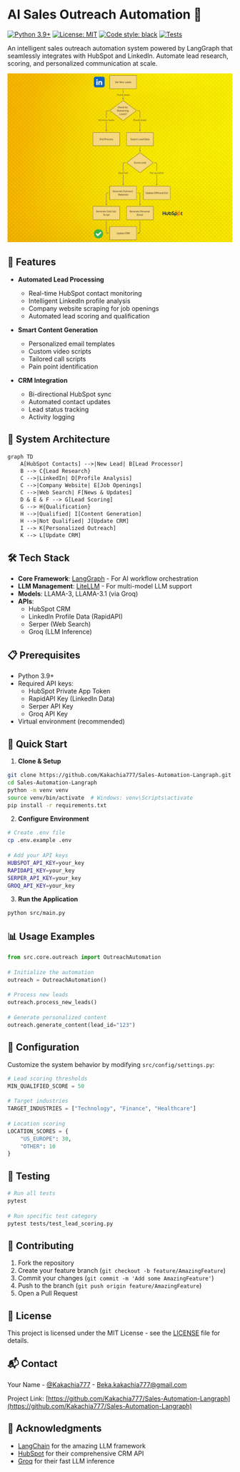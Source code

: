 # AI Sales Outreach Automation 🚀

[![Python 3.9+](https://img.shields.io/badge/python-3.9+-blue.svg)](https://www.python.org/downloads/)
[![License: MIT](https://img.shields.io/badge/License-MIT-yellow.svg)](https://opensource.org/licenses/MIT)
[![Code style: black](https://img.shields.io/badge/code%20style-black-000000.svg)](https://github.com/psf/black)
[![Tests](https://img.shields.io/badge/tests-passing-brightgreen.svg)]()

An intelligent sales outreach automation system powered by LangGraph that seamlessly integrates with HubSpot and LinkedIn. Automate lead research, scoring, and personalized communication at scale.

![Hubspot](Hubspot.png)

## 🌟 Features

- **Automated Lead Processing**
  - Real-time HubSpot contact monitoring
  - Intelligent LinkedIn profile analysis
  - Company website scraping for job openings
  - Automated lead scoring and qualification

- **Smart Content Generation**
  - Personalized email templates
  - Custom video scripts
  - Tailored call scripts
  - Pain point identification

- **CRM Integration**
  - Bi-directional HubSpot sync
  - Automated contact updates
  - Lead status tracking
  - Activity logging

## 🔄 System Architecture

```mermaid
graph TD
    A[HubSpot Contacts] -->|New Lead| B[Lead Processor]
    B --> C{Lead Research}
    C -->|LinkedIn| D[Profile Analysis]
    C -->|Company Website| E[Job Openings]
    C -->|Web Search| F[News & Updates]
    D & E & F --> G[Lead Scoring]
    G --> H{Qualification}
    H -->|Qualified| I[Content Generation]
    H -->|Not Qualified| J[Update CRM]
    I --> K[Personalized Outreach]
    K --> L[Update CRM]
```

## 🛠️ Tech Stack

- **Core Framework**: [LangGraph](https://github.com/langchain-ai/langgraph) - For AI workflow orchestration
- **LLM Management**: [LiteLLM](https://github.com/BerriAI/litellm) - For multi-model LLM support
- **Models**: LLAMA-3, LLAMA-3.1 (via Groq)
- **APIs**: 
  - HubSpot CRM
  - LinkedIn Profile Data (RapidAPI)
  - Serper (Web Search)
  - Groq (LLM Inference)

## 📋 Prerequisites

- Python 3.9+
- Required API keys:
  - HubSpot Private App Token
  - RapidAPI Key (LinkedIn Data)
  - Serper API Key
  - Groq API Key
- Virtual environment (recommended)

## 🚀 Quick Start

1. **Clone & Setup**
```bash
git clone https://github.com/Kakachia777/Sales-Automation-Langraph.git
cd Sales-Automation-Langraph
python -m venv venv
source venv/bin/activate  # Windows: venv\Scripts\activate
pip install -r requirements.txt
```

2. **Configure Environment**
```bash
# Create .env file
cp .env.example .env

# Add your API keys
HUBSPOT_API_KEY=your_key
RAPIDAPI_KEY=your_key
SERPER_API_KEY=your_key
GROQ_API_KEY=your_key
```

3. **Run the Application**
```bash
python src/main.py
```

## 📊 Usage Examples

```python
from src.core.outreach import OutreachAutomation

# Initialize the automation
outreach = OutreachAutomation()

# Process new leads
outreach.process_new_leads()

# Generate personalized content
outreach.generate_content(lead_id="123")
```

## 🔧 Configuration

Customize the system behavior by modifying `src/config/settings.py`:

```python
# Lead scoring thresholds
MIN_QUALIFIED_SCORE = 50

# Target industries
TARGET_INDUSTRIES = ["Technology", "Finance", "Healthcare"]

# Location scoring
LOCATION_SCORES = {
    "US_EUROPE": 30,
    "OTHER": 10
}
```

## 📝 Testing

```bash
# Run all tests
pytest

# Run specific test category
pytest tests/test_lead_scoring.py
```

## 🤝 Contributing

1. Fork the repository
2. Create your feature branch (`git checkout -b feature/AmazingFeature`)
3. Commit your changes (`git commit -m 'Add some AmazingFeature'`)
4. Push to the branch (`git push origin feature/AmazingFeature`)
5. Open a Pull Request

## 📄 License

This project is licensed under the MIT License - see the [LICENSE](LICENSE) file for details.

## 📬 Contact

Your Name - [@Kakachia777](https://twitter.com/kakachia777) - Beka.kakachia777@gmail.com

Project Link: [https://github.com/Kakachia777/Sales-Automation-Langraph](https://github.com/Kakachia777/Sales-Automation-Langraph)

## 🙏 Acknowledgments

- [LangChain](https://github.com/langchain-ai/langchain) for the amazing LLM framework
- [HubSpot](https://www.hubspot.com/) for their comprehensive CRM API
- [Groq](https://groq.com/) for their fast LLM inference

